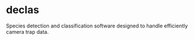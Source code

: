 # declas
Species detection and classification software designed to handle efficiently camera trap data. 

